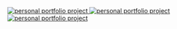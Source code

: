 



<a href="https://yvelines-technologies.vercel.app" target="_blank">
<img src="https://github.com/user-attachments/assets/8cc4a734-09c9-491f-b164-d852bf2d1f64" alt="personal portfolio project"/>
 </a>
<a href="https://yvelines-technologies.vercel.app" target="_blank">
<img src="https://github.com/user-attachments/assets/30eeb81c-77bc-4127-b1d6-6ad5df3039da" alt="personal portfolio project">
 </a>
<a href="https://yvelines-technologies.vercel.app" target="_blank">
<img src="https://github.com/user-attachments/assets/e80f1d8b-f541-4c03-8383-45fa09d54648" alt="personal portfolio project">
 </a>
